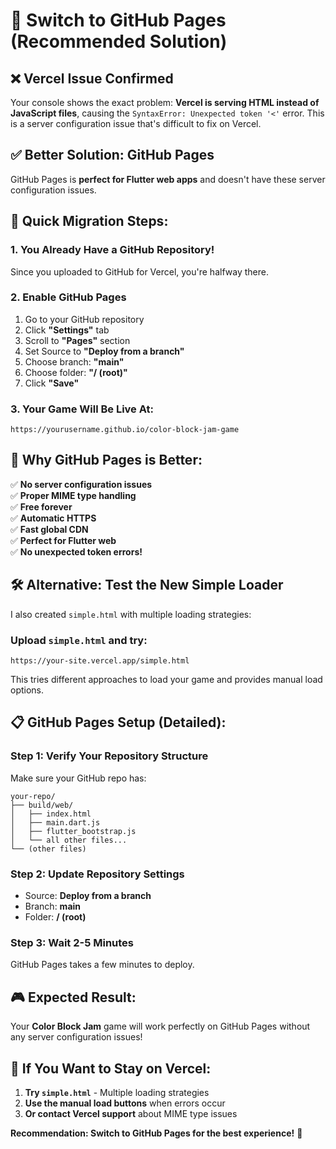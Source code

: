 # 🚀 Switch to GitHub Pages (Recommended Solution)

## ❌ Vercel Issue Confirmed

Your console shows the exact problem: **Vercel is serving HTML instead of JavaScript files**, causing the `SyntaxError: Unexpected token '<'` error. This is a server configuration issue that's difficult to fix on Vercel.

## ✅ Better Solution: GitHub Pages

GitHub Pages is **perfect for Flutter web apps** and doesn't have these server configuration issues.

## 🚀 Quick Migration Steps:

### 1. **You Already Have a GitHub Repository!**
Since you uploaded to GitHub for Vercel, you're halfway there.

### 2. **Enable GitHub Pages**
1. Go to your GitHub repository
2. Click **"Settings"** tab
3. Scroll to **"Pages"** section
4. Set Source to **"Deploy from a branch"**
5. Choose branch: **"main"**
6. Choose folder: **"/ (root)"**
7. Click **"Save"**

### 3. **Your Game Will Be Live At:**
```
https://yourusername.github.io/color-block-jam-game
```

## 🎯 Why GitHub Pages is Better:

✅ **No server configuration issues**  
✅ **Proper MIME type handling**  
✅ **Free forever**  
✅ **Automatic HTTPS**  
✅ **Fast global CDN**  
✅ **Perfect for Flutter web**  
✅ **No unexpected token errors!**

## 🛠️ Alternative: Test the New Simple Loader

I also created `simple.html` with multiple loading strategies:

### **Upload `simple.html` and try:**
```
https://your-site.vercel.app/simple.html
```

This tries different approaches to load your game and provides manual load options.

## 📋 GitHub Pages Setup (Detailed):

### **Step 1: Verify Your Repository Structure**
Make sure your GitHub repo has:
```
your-repo/
├── build/web/
│   ├── index.html
│   ├── main.dart.js
│   ├── flutter_bootstrap.js
│   └── all other files...
└── (other files)
```

### **Step 2: Update Repository Settings**
- Source: **Deploy from a branch**
- Branch: **main**
- Folder: **/ (root)**

### **Step 3: Wait 2-5 Minutes**
GitHub Pages takes a few minutes to deploy.

## 🎮 Expected Result:

Your **Color Block Jam** game will work perfectly on GitHub Pages without any server configuration issues!

## 🚨 If You Want to Stay on Vercel:

1. **Try `simple.html`** - Multiple loading strategies
2. **Use the manual load buttons** when errors occur  
3. **Or contact Vercel support** about MIME type issues

**Recommendation: Switch to GitHub Pages for the best experience!** 🎉 